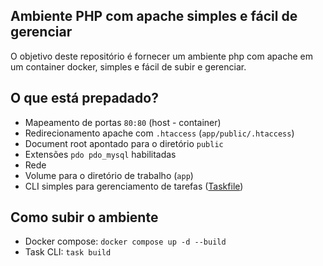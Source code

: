 ## Ambiente PHP com apache simples e fácil de gerenciar

O objetivo deste repositório é fornecer um ambiente php com apache em um container docker, simples e fácil de subir e gerenciar.

## O que está prepadado?
- Mapeamento de portas ```80:80``` (host - container)
- Redirecionamento apache com ```.htaccess``` (```app/public/.htaccess```)
- Document root apontado para o diretório ```public```
- Extensões ```pdo pdo_mysql``` habilitadas
- Rede
- Volume para o diretório de trabalho (```app```)
- CLI simples para gerenciamento de tarefas ([Taskfile](https://taskfile.dev))


## Como subir o ambiente

- Docker compose: ```docker compose up -d --build```
- Task CLI: ```task build```
